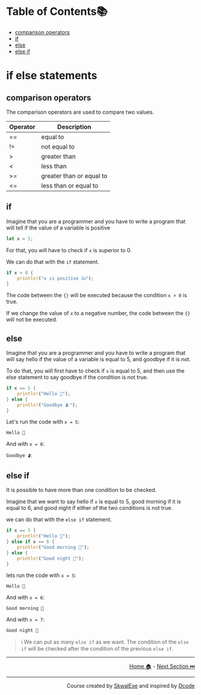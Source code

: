 # Table of Contents📚

- [comparison operators](#comparison-operators)
- [if](#if)
- [else](#else)
- [else if](#else-if)

# if else statements 

## comparison operators

The comparison operators are used to compare two values.

| Operator | Description              |
| -------- | ------------------------ |
| ==       | equal to                 |
| !=       | not equal to             |
| >        | greater than             |
| <        | less than                |
| >=       | greater than or equal to |
| <=       | less than or equal to    |

## if

Imagine that you are a programmer and you have to write a program that will tell if the value of a variable is positive

```rust
let x = 5;
```

For that, you will have to check if `x` is superior to 0.

We can do that with the `if` statement.

```rust
if x > 0 {
    println!("x is positive 👍");
}
```

The code between the `{}` will be executed because the condition `x > 0` is true.

If we change the value of `x` to a negative number, the code between the `{}` will not be executed.

## else 

Imagine that you are a programmer and you have to write a program that will say hello if the value of a variable is equal to 5, and goodbye if it is not.

To do that, you will first have to check if `x` is equal to 5, and then use the else statement to say goodbye if the condition is not true.

```rust
if x == 5 {
    println!("Hello 👋");
} else {
    println!("Goodbye 🫂");
}
```

Let's run the code with `x = 5`:

```
Hello 👋
```

And with `x = 6`:

```
Goodbye 🫂
```

## else if

It is possible to have more than one condition to be checked.

Imagine that we want to say hello if `x` is equal to 5, good morning if it is equal to 6, and good night if either of the two conditions is not true.

we can do that with the `else if` statement.

```rust
if x == 5 {
    println!("Hello 👋");
} else if x == 6 {
    println!("Good morning 🌅");
} else {
    println!("Good night 🛌");
}
```

lets run the code with `x = 5`:

```
Hello 👋
```

And with `x = 6`:

```
Good morning 🌅
```

And with `x = 7`:

```
Good night 🛌
```

> ℹ️ We can put as many `else if` as we want. The condition of the `else if` will be checked after the condition of the previous `else if`.

---

<p align="right"><a href="https://skwalexe.github.io/learn-rust/">Home 🏠</a> - <a href="../infinite-loops">Next Section ⏭️</a></p>

---

<p align="right">Course created by <a href="https://github.com/SkwalExe/" target="_blank">SkwalExe</a> and inspired by <a href="https://www.youtube.com/watch?v=vOMJlQ5B-M0&list=PLVvjrrRCBy2JSHf9tGxGKJ-bYAN_uDCUL" target="_blank">Dcode</a></p>